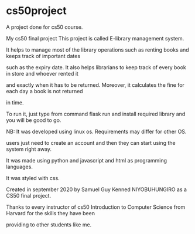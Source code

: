 # cs50project
A project done for cs50 course.

My cs50 final project This project is called E-library management system.

It helps to manage most of the library operations such as renting books and keeps track of important dates

such as the expiry date. It also helps librarians to keep track of every book in store and whoever rented it

and exactly when it has to be returned. Moreover, it calculates the fine for each day a book is not returned

in time.

To run it, just type from command flask run and install required library and you will be good to go.

NB: It was developed using linux os. Requirements may differ for other OS.


users just need to create an account and then they can start using the system right away.

It was made using python and javascript and html as programming languages.

It was styled with css.

Created in september 2020 by Samuel Guy Kenned NIYOBUHUNGIRO as a CS50 final project.

Thanks to every instructor of cs50 Introduction to Computer Science from Harvard for the skills they have been

providing to other students like me.
